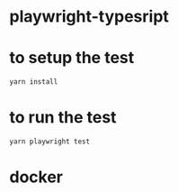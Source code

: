 # playwright-typesript

# to setup the test
    yarn install

# to run the test
    yarn playwright test

# docker 
